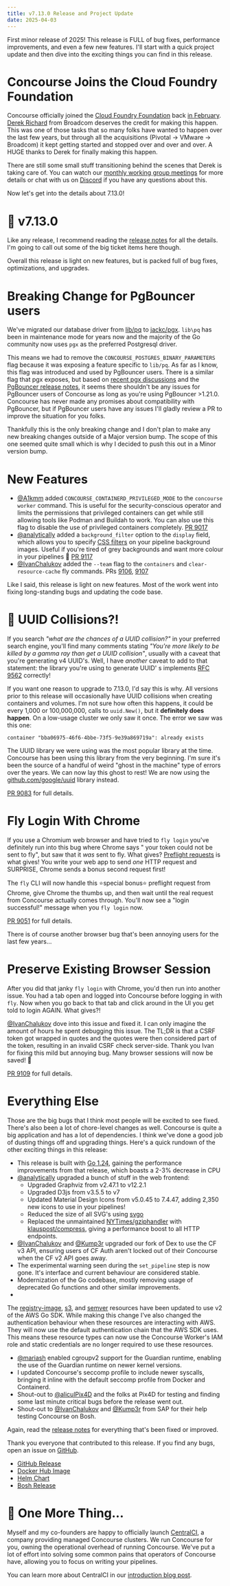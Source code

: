 ```yaml
---
title: v7.13.0 Release and Project Update
date: 2025-04-03
---
```


First minor release of 2025! This release is FULL of bug fixes, performance improvements, and even a few new features.
I'll start with a quick project update and then dive into the exciting things you can find in this release.

<!-- more -->

# Concourse Joins the Cloud Foundry Foundation

Concourse officially joined the [Cloud Foundry Foundation](https://www.cloudfoundry.org/)
back [in February](https://github.com/cloudfoundry/community/pull/1047). [Derek Richard](https://github.com/drich10)
from Broadcom deserves the credit for making this happen. This was one of those tasks that so many folks have wanted to
happen over the last few years, but through all the acquisitions (Pivotal -> VMware -> Broadcom) it kept getting started
and stopped over and over and over. A HUGE thanks to Derek for finally making this happen.

There are still some small stuff transitioning behind the scenes that Derek is taking care of. You can watch
our [monthly working group meetings](https://www.youtube.com/watch?v=x2v9xFGH2Rg&list=PLhuMOCWn4P9ji8ZCY2a-FvMeT7S74-Hhm)
for more details or chat with us on [Discord](https://discord.gg/MeRxXKW) if you have any questions about this.

Now let's get into the details about 7.13.0!

# 🎉 v7.13.0

Like any release, I recommend reading the [release notes](https://github.com/concourse/concourse/releases/tag/v7.13.0)
for all the details. I'm going to call out some of the big ticket items here though.

Overall this release is light on new features, but is packed full of bug fixes, optimizations, and upgrades.

# Breaking Change for PgBouncer users

We've migrated our database driver from [lib/pq](https://github.com/lib/pq)
to [jackc/pgx](https://github.com/jackc/pgx). `lib\pq` has been in maintenance mode for years now and the majority of
the Go community now uses `pgx` as the preferred Postgresql driver.

This means we had to remove the `CONCOURSE_POSTGRES_BINARY_PARAMETERS` flag because it was exposing a feature specific
to `lib/pq`. As far as I know, this flag was introduced and used by PgBouncer users. There is a similar flag that pgx
exposes, but based on [recent pgx discussions](https://github.com/jackc/pgx/discussions/1784) and
the [PgBouncer release notes](https://www.pgbouncer.org/2025/01/pgbouncer-1.24.0), it seems there shouldn't be any
issues for PgBouncer users of Concourse as long as you're using PgBouncer >1.21.0. Concourse has never made any promises
about compatibility with PgBouncer, but if PgBouncer users have any issues I'll gladly review a PR to improve the
situation for you folks.

Thankfully this is the only breaking change and I don't plan to make any new breaking changes outside of a Major version
bump. The scope of this one seemed quite small which is why I decided to push this out in a Minor version bump.

# New Features

* [@A1kmm](https://github.com/A1kmm) added `CONCOURSE_CONTAINERD_PRIVILEGED_MODE` to the `concourse worker` command.
  This is useful for the security-conscious operator and limits the permissions that privileged containers can get while
  still allowing tools like Podman and Buildah to work. You can also use this flag to disable the use of privileged
  containers completely. [PR 9017](https://github.com/concourse/concourse/pull/9017)
* [@analytically](https://github.com/analytically) added a `background_filter` option to the `display` field, which
  allows you to specify [CSS filters](https://developer.mozilla.org/en-US/docs/Web/CSS/filter) on your pipeline
  background images. Useful if you're tired of grey backgrounds and want more colour in your pipelines
  🌈 [PR 9117](https://github.com/concourse/concourse/pull/9117)
* [@IvanChalukov](https://github.com/IvanChalukov) added the `--team` flag to the `containers` and
  `clear-resource-cache` fly commands.
  PRs [9106](https://github.com/concourse/concourse/pull/9106), [9107](https://github.com/concourse/concourse/pull/9107)

Like I said, this release is light on new features. Most of the work went into fixing long-standing bugs and updating
the code base.

# 💫 UUID Collisions?!

If you search _"what are the chances of a UUID collision?"_ in your preferred search engine, you'll find many comments
stating _"You're more likely to be killed by a gamma ray than get a UUID collision"_, usually with a caveat that you're
generating v4 UUID's. Well, I have _another_ caveat to add to that statement: the library you're using to generate UUID'
s implements [RFC 9562](https://datatracker.ietf.org/doc/html/rfc9562) correctly!

If you want one reason to upgrade to 7.13.0, I'd say this is why. All versions prior to this release will occasionally
have UUID collisions when creating containers and volumes. I'm not sure how often this happens, it could be every 1,000
or 100,000,000, calls to `uuid.New()`, but it **definitely does happen**. On a low-usage cluster we only saw it once.
The error we saw was this one:

```
container "bba06975-46f6-4bbe-73f5-9e39a869719a": already exists
```

The UUID library we were using was the most popular library at the time. Concourse has been using this library from the
very beginning. I'm sure it's been the source of a handful of weird "ghost in the machine" type of errors over the
years. We can now lay this ghost to rest! We are now using the [github.com/google/uuid](https://github.com/google/uuid)
library instead.

[PR 9083](https://github.com/concourse/concourse/pull/9083) for full details.

# Fly Login With Chrome

If you use a Chromium web browser and have tried to `fly login` you've definitely run into this bug where Chrome says "
your token could not be sent to fly", but saw that it _was_ sent to fly. What
gives? [Preflight requests](https://developer.chrome.com/blog/private-network-access-preflight/) is what gives! You
write your web app to send _one_ HTTP request and SURPRISE, Chrome sends a bonus second request first!

The `fly` CLI will now handle this ⭐special bonus⭐ preflight request from Chrome, give Chrome the thumbs up, and then
wait until the real request from Concourse actually comes through. You'll now see a "login successful!" message when you
`fly login` now.

[PR 9051](https://github.com/concourse/concourse/pull/9051) for full details.

There is of course another browser bug that's been annoying users for the last few years...

# Preserve Existing Browser Session

After you did that janky `fly login` with Chrome, you'd then run into another issue. You had a tab open and logged into
Concourse before logging in with `fly`. Now when you go back to that tab and click around in the UI you get told to
login AGAIN. What gives?!

[@IvanChalukov](https://github.com/IvanChalukov) dove into this issue and fixed it. I can only imagine the amount of
hours he spent debugging this issue. The TL;DR is that a CSRF token got wrapped in quotes and the quotes were then
considered part of the token, resulting in an invalid CSRF check server-side. Thank you Ivan for fixing this mild but
annoying bug. Many browser sessions will now be saved! 🙏

[PR 9109](https://github.com/concourse/concourse/pull/9109) for full details.

# Everything Else

Those are the big bugs that I think most people will be excited to see fixed. There's also been a lot of chore-level
changes as well. Concourse is quite a big application and has a lot of dependencies. I think we've done a good job of
dusting things off and upgrading things. Here's a quick rundown of the other exciting things in this release:

* This release is built with [Go 1.24](https://go.dev/blog/go1.24), gaining the performance improvements from that
  release, which boasts a 2-3% decrease in CPU
* [@analytically](https://github.com/analytically) upgraded a bunch of stuff in the web frontend:
    * Upgraded Graphviz from v2.47.1 to v12.2.1
    * Upgraded D3js from v3.5.5 to v7
    * Updated Material Design Icons from v5.0.45 to 7.4.47, adding 2,350 new icons to use in your pipelines!
    * Reduced the size of all SVG's using [svgo](https://svgo.dev/)
    * Replaced the unmaintained [NYTimes/gziphandler](https://github.com/NYTimes/gziphandler)
      with [klauspost/compress](https://github.com/klauspost/compress/), giving a performance boost to all HTTP
      endpoints.
* [@IvanChalukov](https://github.com/IvanChalukov) and [@Kump3r](https://github.com/Kump3r) upgraded our fork of Dex to
  use the CF v3 API, ensuring users of CF Auth aren't locked out of their Concourse when the CF v2 API goes away.
* The experimental warning seen during the `set_pipeline` step is now gone. It's interface and current behaviour are
  considered stable.
* Modernization of the Go codebase, mostly removing usage of deprecated Go functions and other similar improvements.
*
The [registry-image](https://github.com/concourse/registry-image-resource), [s3](https://github.com/concourse/s3-resource),
and [semver](https://github.com/concourse/semver-resource) resources have been updated to use v2 of the AWS Go SDK.
While making this change I've also changed the authentication behaviour when these resources are interacting with AWS.
They will now use the default authentication chain that the AWS SDK uses. This means these resource types can now use
the Concourse Worker's IAM role and static credentials are no longer required to use these resources.
* [@mariash](https://github.com/mariash) enabled cgroupv2 support for the Guardian runtime, enabling the use of the
  Guardian runtime on newer kernel versions.
* I updated Concourse's seccomp profile to include newer syscalls, bringing it inline with the default seccomp profile
  from Docker and Containerd.
* Shout-out to [@aliculPix4D](https://github.com/aliculPix4D) and the folks at Pix4D for testing and finding some last
  minute critical bugs before the release went out.
* Shout-out to [@IvanChalukov](https://github.com/IvanChalukov) and [@Kump3r](https://github.com/Kump3r) from SAP for
  their help testing Concourse on Bosh.

Again, read the [release notes](https://github.com/concourse/concourse/releases/tag/v7.13.0) for everything that's been
fixed or improved.

Thank you everyone that contributed to this release. If you find any bugs, open an issue
on [GitHub](https://github.com/concourse/concourse/).

* [GitHub Release](https://github.com/concourse/concourse/releases/tag/v7.13.0)
* [Docker Hub Image](https://hub.docker.com/r/concourse/concourse)
* [Helm Chart](https://artifacthub.io/packages/helm/concourse/concourse)
* [Bosh Release](https://bosh.io/releases/github.com/concourse/concourse-bosh-release?all=1)

# 🍎 One More Thing...

Myself and my co-founders are happy to officially launch [CentralCI](https://centralci.com/), a company providing
managed Concourse clusters. We run Concourse for you, owning the operational overhead of running Concourse. We've put a
lot of effort into solving some common pains that operators of Concourse have, allowing you to focus on writing your
pipelines.

You can learn more about CentralCI in
our [introduction blog post](https://centralci.com/blog/posts/introducing_centralci).
